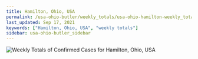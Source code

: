 ```yaml
---
title: Hamilton, Ohio, USA
permalink: /usa-ohio-butler/weekly_totals/usa-ohio-hamilton-weekly_totals.html
last_updated: Sep 17, 2021
keywords: ["Hamilton, Ohio, USA", "weekly totals"]
sidebar: usa-ohio-butler_sidebar
---
```


![Weekly Totals of Confirmed Cases for Hamilton, Ohio, USA](/covid_tracker/images/graphs/usa-ohio-hamilton-weekly_totals_graph.png)
